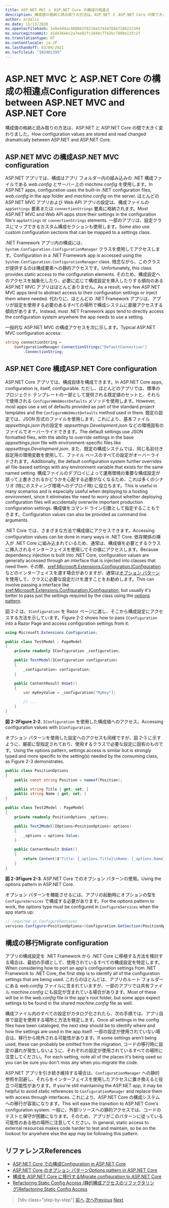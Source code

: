 ```yaml
---
title: ASP.NET MVC と ASP.NET Core の構成の相違点
description: 構成値の格納と読み取りの方法は、ASP.NET と ASP.NET Core の間で大きく変わりました。 ここでは、その詳細および ASP.NET から ASP.NET Core に構成を移行する方法について説明します。
author: ardalis
ms.date: 11/13/2020
ms.openlocfilehash: 1e8e4d4ac408862f0216a5744476047186222304
ms.sourcegitcommit: 42d436ebc2a7ee02fc1848c7742bc7d80e13fc2f
ms.translationtype: HT
ms.contentlocale: ja-JP
ms.lasthandoff: 03/04/2021
ms.locfileid: "102401395"
---
```

# <a name="configuration-differences-between-aspnet-mvc-and-aspnet-core"></a><span data-ttu-id="5b905-104">ASP.NET MVC と ASP.NET Core の構成の相違点</span><span class="sxs-lookup"><span data-stu-id="5b905-104">Configuration differences between ASP.NET MVC and ASP.NET Core</span></span>

<span data-ttu-id="5b905-105">構成値の格納と読み取りの方法は、ASP.NET と ASP.NET Core の間で大きく変わりました。</span><span class="sxs-lookup"><span data-stu-id="5b905-105">How configuration values are stored and read changed dramatically between ASP.NET and ASP.NET Core.</span></span>

## <a name="aspnet-mvc-configuration"></a><span data-ttu-id="5b905-106">ASP.NET MVC の構成</span><span class="sxs-lookup"><span data-stu-id="5b905-106">ASP.NET MVC configuration</span></span>

<span data-ttu-id="5b905-107">ASP.NET アプリでは、構成はアプリ フォルダー内の組み込みの .NET 構成ファイルである *web.config* とサーバー上の *machine.config* を使用します。</span><span class="sxs-lookup"><span data-stu-id="5b905-107">In ASP.NET apps, configuration uses the built-in .NET configuration files, *web.config* in the app folder and *machine.config* on the server.</span></span> <span data-ttu-id="5b905-108">ほとんどの ASP.NET MVC アプリおよび Web API アプリの設定は、構成ファイルの `appSettings` 要素または `connectionStrings` 要素に格納されます。</span><span class="sxs-lookup"><span data-stu-id="5b905-108">Most ASP.NET MVC and Web API apps store their settings in the configuration file's `appSettings` or `connectionStrings` elements.</span></span> <span data-ttu-id="5b905-109">一部のアプリは、設定クラスにマップできるカスタム構成セクションも使用します。</span><span class="sxs-lookup"><span data-stu-id="5b905-109">Some also use custom configuration sections that can be mapped to a settings class.</span></span>

<span data-ttu-id="5b905-110">.NET Framework アプリ内の構成には、`System.Configuration.ConfigurationManager` クラスを使用してアクセスします。</span><span class="sxs-lookup"><span data-stu-id="5b905-110">Configuration in a .NET Framework app is accessed using the `System.Configuration.ConfigurationManager` class.</span></span> <span data-ttu-id="5b905-111">残念ながら、このクラスが提供するのは構成要素への静的アクセスです。</span><span class="sxs-lookup"><span data-stu-id="5b905-111">Unfortunately, this class provides static access to the configuration elements.</span></span> <span data-ttu-id="5b905-112">そのため、構成設定へのアクセスを抽象化したり、必要に応じて構成設定を挿入したりする傾向のある ASP.NET MVC アプリはほとんどありません。</span><span class="sxs-lookup"><span data-stu-id="5b905-112">As a result, very few ASP.NET MVC apps tend to abstract access to their configuration settings or inject them where needed.</span></span> <span data-ttu-id="5b905-113">代わりに、ほとんどの .NET Framework アプリは、アプリが設定を使用する必要のあるすべての場所で構成システムに直接アクセスする傾向があります。</span><span class="sxs-lookup"><span data-stu-id="5b905-113">Instead, most .NET Framework apps tend to directly access the configuration system anywhere the app needs to use a setting.</span></span>

<span data-ttu-id="5b905-114">一般的な ASP.NET MVC の構成アクセスを次に示します。</span><span class="sxs-lookup"><span data-stu-id="5b905-114">Typical ASP.NET MVC configuration access:</span></span>

```csharp
string connectionString =
    ConfigurationManager.ConnectionStrings["DefaultConnection"]
        .ConnectionString;
```

## <a name="aspnet-core-configuration"></a><span data-ttu-id="5b905-115">ASP.NET Core 構成</span><span class="sxs-lookup"><span data-stu-id="5b905-115">ASP.NET Core configuration</span></span>

<span data-ttu-id="5b905-116">ASP.NET Core アプリでは、構成自体を構成できます。</span><span class="sxs-lookup"><span data-stu-id="5b905-116">In ASP.NET Core apps, configuration is, itself, configurable.</span></span> <span data-ttu-id="5b905-117">ただし、ほとんどのアプリでは、標準のプロジェクト テンプレートの一部として提供される既定値のセットと、それらで使用される `ConfigureWebHostDefaults` メソッドを使用します。</span><span class="sxs-lookup"><span data-stu-id="5b905-117">However, most apps use a set of defaults provided as part of the standard project templates and the `ConfigureWebHostDefaults` method used in them.</span></span> <span data-ttu-id="5b905-118">既定の設定では、JSON 形式のファイルを使用します。これにより、基本ファイル *appsettings.json* 内の設定を *appsettings.Development.json* などの環境固有のファイルでオーバーライドできます。</span><span class="sxs-lookup"><span data-stu-id="5b905-118">The default settings use JSON formatted files, with the ability to override settings in the base *appsettings.json* file with environment-specific files like *appsettings.Development.json*.</span></span> <span data-ttu-id="5b905-119">また、既定の構成システムでは、同じ名前付き設定用の環境変数を使用して、ファイル ベースのすべての設定がオーバーライドされます。</span><span class="sxs-lookup"><span data-stu-id="5b905-119">Additionally, the default configuration system further overrides all file-based settings with any environment variable that exists for the same named setting.</span></span> <span data-ttu-id="5b905-120">構成ファイルのデプロイによって運用環境の重要な構成設定が誤って上書きされるかどうかを心配する必要がなくなるため、これは多くのシナリオ (特にホスティング環境へのデプロイ時) に役立ちます。</span><span class="sxs-lookup"><span data-stu-id="5b905-120">This is useful in many scenarios and is especially useful when deploying to a hosting environment, since it eliminates the need to worry about whether deploying configuration files will accidentally overwrite important production configuration settings.</span></span> <span data-ttu-id="5b905-121">構成値をコマンド ライン引数として指定することもできます。</span><span class="sxs-lookup"><span data-stu-id="5b905-121">Configuration values can also be provided as command line arguments.</span></span>

<span data-ttu-id="5b905-122">.NET Core では、さまざまな方法で構成値にアクセスできます。</span><span class="sxs-lookup"><span data-stu-id="5b905-122">Accessing configuration values can be done in many ways in .NET Core.</span></span> <span data-ttu-id="5b905-123">依存関係の挿入が .NET Core に組み込まれているため、通常は、構成値を必要とするクラスに挿入されるインターフェイスを使用してその値にアクセスします。</span><span class="sxs-lookup"><span data-stu-id="5b905-123">Because dependency injection is built into .NET Core, configuration values are generally accessed through an interface that is injected into classes that need them.</span></span> <span data-ttu-id="5b905-124">その際、<xref:Microsoft.Extensions.Configuration.IConfiguration> などのインターフェイスを渡す場合がありますが、通常は[オプション パターン](/aspnet/core/fundamentals/configuration/options)を使用して、クラスに必要な設定だけを渡すことをお勧めします。</span><span class="sxs-lookup"><span data-stu-id="5b905-124">This can involve passing a interface like <xref:Microsoft.Extensions.Configuration.IConfiguration>, but usually it's better to pass just the settings required by the class using the [options pattern](/aspnet/core/fundamentals/configuration/options).</span></span>

<span data-ttu-id="5b905-125">図 2-2 は、`IConfiguration` を Razor ページに渡し、そこから構成設定にアクセスする方法を示しています。</span><span class="sxs-lookup"><span data-stu-id="5b905-125">Figure 2-2 shows how to pass `IConfiguration` into a Razor Page and access configuration settings from it:</span></span>

```csharp
using Microsoft.Extensions.Configuration;

public class TestModel : PageModel
{
    private readonly IConfiguration _configuration;

    public TestModel(IConfiguration configuration)
    {
        _configuration= configuration;
    }

    public ContentResult OnGet()
    {
        var myKeyValue = _configuration["MyKey"];

        // ...
    }
}
```

<span data-ttu-id="5b905-126">**図 2-2**</span><span class="sxs-lookup"><span data-stu-id="5b905-126">**Figure 2-2.**</span></span> <span data-ttu-id="5b905-127">`IConfiguration` を使用した構成値へのアクセス。</span><span class="sxs-lookup"><span data-stu-id="5b905-127">Accessing configuration values with `IConfiguration`.</span></span>

<span data-ttu-id="5b905-128">オプション パターンを使用した設定へのアクセスも同様ですが、図 2-3 に示すように、厳密に型指定されており、使用するクラスで必要な設定に固有のものです。</span><span class="sxs-lookup"><span data-stu-id="5b905-128">Using the options pattern, settings access is similar but is strongly typed and more specific to the setting(s) needed by the consuming class, as Figure 2-3 demonstrates.</span></span>

```csharp
public class PositionOptions
{
    public const string Position = nameof(Position);

    public string Title { get; set; }
    public string Name { get; set; }
}

public class Test2Model : PageModel
{
    private readonly PositionOptions _options;

    public Test2Model(IOptions<PositionOptions> options)
    {
        _options = options.Value;
    }

    public ContentResult OnGet()
    {
        return Content($"Title: {_options.Title}\nName: {_options.Name}");
    }
}
```

<span data-ttu-id="5b905-129">**図 2-3**</span><span class="sxs-lookup"><span data-stu-id="5b905-129">**Figure 2-3.**</span></span> <span data-ttu-id="5b905-130">ASP.NET Core でのオプション パターンの使用。</span><span class="sxs-lookup"><span data-stu-id="5b905-130">Using the options pattern in ASP.NET Core.</span></span>

<span data-ttu-id="5b905-131">オプション パターンを機能させるには、アプリの起動時にオプションの型を `ConfigureServices` で構成する必要があります。</span><span class="sxs-lookup"><span data-stu-id="5b905-131">For the options pattern to work, the options type must be configured in `ConfigureServices` when the app starts up:</span></span>

```csharp
// required in ConfigureServices
services.Configure<PositionOptions>(Configuration.GetSection(PositionOptions.Position));
```

## <a name="migrate-configuration"></a><span data-ttu-id="5b905-132">構成の移行</span><span class="sxs-lookup"><span data-stu-id="5b905-132">Migrate configuration</span></span>

<span data-ttu-id="5b905-133">アプリの構成設定を .NET Framework から .NET Core に移植する方法を検討する場合は、最初の手順として、使用されているすべての構成設定を特定します。</span><span class="sxs-lookup"><span data-stu-id="5b905-133">When considering how to port an app's configuration settings from .NET Framework to .NET Core, the first step is to identify all of the configuration settings that are being used.</span></span> <span data-ttu-id="5b905-134">これらのほとんどは、アプリのルート フォルダーにある *web.config* ファイルに含まれていますが、一部のアプリでは共有ファイル *machine.config* にも設定が含まれている場合があります。</span><span class="sxs-lookup"><span data-stu-id="5b905-134">Most of these will be in the *web.config* file in the app's root folder, but some apps expect settings to be found in the shared *machine.config* file as well.</span></span>

<span data-ttu-id="5b905-135">構成ファイル内のすべての設定がカタログ化されたら、次の手順では、アプリ自体で設定を使用する場所と方法を特定します。</span><span class="sxs-lookup"><span data-stu-id="5b905-135">Once all settings in the config files have been cataloged, the next step should be to identify where and how the settings are used in the app itself.</span></span> <span data-ttu-id="5b905-136">一部の設定が使用されていない場合は、移行から除外される可能性があります。</span><span class="sxs-lookup"><span data-stu-id="5b905-136">If some settings aren't being used, these can probably be omitted from the migration.</span></span> <span data-ttu-id="5b905-137">コードの移行時に設定の漏れが発生しないように、それぞれの設定が使用されているすべての場所に注意してください。</span><span class="sxs-lookup"><span data-stu-id="5b905-137">For each setting, note all of the places it's being used so you can be sure you don't miss any when you migrate the code.</span></span>

<span data-ttu-id="5b905-138">ASP.NET アプリを引き続き維持する場合は、`ConfigurationManager` への静的参照を回避し、それらをインターフェイスを使用したアクセスに置き換えると役立つ可能性があります。</span><span class="sxs-lookup"><span data-stu-id="5b905-138">If you're still maintaining the ASP.NET app, it may be helpful to avoid static references to `ConfigurationManager` and replace them with access through interfaces.</span></span> <span data-ttu-id="5b905-139">これにより、ASP.NET Core の構成システムへの移行が容易になります。</span><span class="sxs-lookup"><span data-stu-id="5b905-139">This will ease the transition to ASP.NET Core's configuration system.</span></span> <span data-ttu-id="5b905-140">一般に、外部リソースへの静的アクセスでは、コードのテストと保守が困難になります。そのため、アプリがこのパターンに従っている可能性のある他の場所に注意してください。</span><span class="sxs-lookup"><span data-stu-id="5b905-140">In general, static access to external resources makes code harder to test and maintain, so be on the lookout for anywhere else the app may be following this pattern.</span></span>

## <a name="references"></a><span data-ttu-id="5b905-141">リファレンス</span><span class="sxs-lookup"><span data-stu-id="5b905-141">References</span></span>

- [<span data-ttu-id="5b905-142">ASP.NET Core での構成</span><span class="sxs-lookup"><span data-stu-id="5b905-142">Configuration in ASP.NET Core</span></span>](/aspnet/core/fundamentals/configuration/)
- [<span data-ttu-id="5b905-143">ASP.NET Core のオプション パターン</span><span class="sxs-lookup"><span data-stu-id="5b905-143">Options pattern in ASP.NET Core</span></span>](/aspnet/core/fundamentals/configuration/options)
- [<span data-ttu-id="5b905-144">構成を ASP.NET Core に移行する</span><span class="sxs-lookup"><span data-stu-id="5b905-144">Migrate configuration to ASP.NET Core</span></span>](/aspnet/core/migration/configuration)
- [<span data-ttu-id="5b905-145">Refactoring Static Config Access (静的構成アクセスのリファクタリング)</span><span class="sxs-lookup"><span data-stu-id="5b905-145">Refactoring Static Config Access</span></span>](https://ardalis.com/refactoring-static-config-access/)

>[!div class="step-by-step"]
><span data-ttu-id="5b905-146">[前へ](middleware-modules-handlers.md)
>[次へ](routing-differences.md)</span><span class="sxs-lookup"><span data-stu-id="5b905-146">[Previous](middleware-modules-handlers.md)
[Next](routing-differences.md)</span></span>
